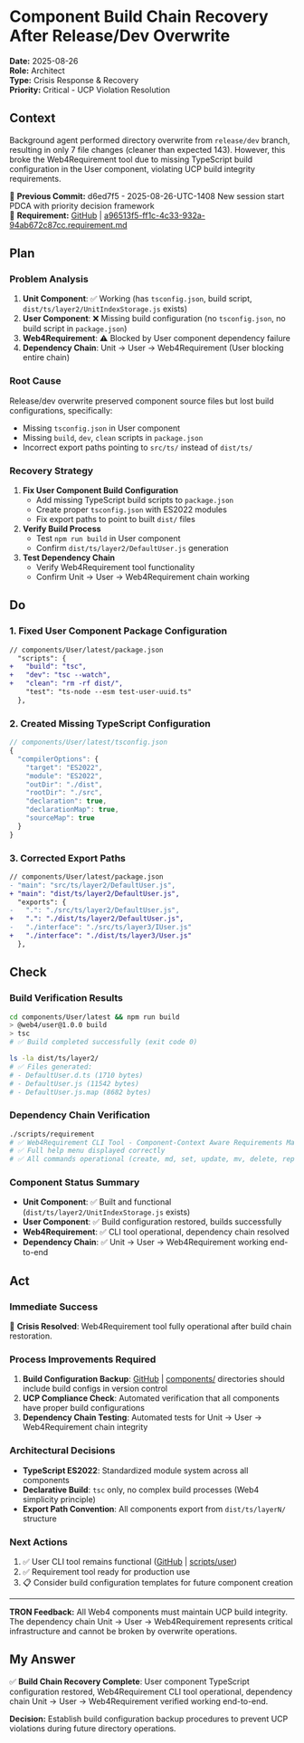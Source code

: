 # Component Build Chain Recovery After Release/Dev Overwrite

**Date:** 2025-08-26  
**Role:** Architect  
**Type:** Crisis Response & Recovery  
**Priority:** Critical - UCP Violation Resolution

## Context

Background agent performed directory overwrite from `release/dev` branch, resulting in only 7 file changes (cleaner than expected 143). However, this broke the Web4Requirement tool due to missing TypeScript build configuration in the User component, violating UCP build integrity requirements.

📎 **Previous Commit:** d6ed7f5 - 2025-08-26-UTC-1408 New session start PDCA with priority decision framework  
🔗 **Requirement:** [GitHub](https://github.com/Cerulean-Circle-GmbH/Web4Articles/blob/main/spec/requirements.md/a96513f5-ff1c-4c33-932a-94ab672c87cc.requirement.md) | [a96513f5-ff1c-4c33-932a-94ab672c87cc.requirement.md](../../../../../spec/requirements.md/a96513f5-ff1c-4c33-932a-94ab672c87cc.requirement.md)

## Plan

### Problem Analysis
1. **Unit Component**: ✅ Working (has `tsconfig.json`, build script, `dist/ts/layer2/UnitIndexStorage.js` exists)
2. **User Component**: ❌ Missing build configuration (no `tsconfig.json`, no build script in `package.json`)  
3. **Web4Requirement**: ⚠️ Blocked by User component dependency failure
4. **Dependency Chain**: Unit → User → Web4Requirement (User blocking entire chain)

### Root Cause
Release/dev overwrite preserved component source files but lost build configurations, specifically:
- Missing `tsconfig.json` in User component
- Missing `build`, `dev`, `clean` scripts in `package.json`  
- Incorrect export paths pointing to `src/ts/` instead of `dist/ts/`

### Recovery Strategy  
1. **Fix User Component Build Configuration**
   - Add missing TypeScript build scripts to `package.json`
   - Create proper `tsconfig.json` with ES2022 modules
   - Fix export paths to point to built `dist/` files
2. **Verify Build Process**
   - Test `npm run build` in User component
   - Confirm `dist/ts/layer2/DefaultUser.js` generation
3. **Test Dependency Chain**
   - Verify Web4Requirement tool functionality
   - Confirm Unit → User → Web4Requirement chain working

## Do

### 1. Fixed User Component Package Configuration
```diff
// components/User/latest/package.json
  "scripts": {
+   "build": "tsc",
+   "dev": "tsc --watch", 
+   "clean": "rm -rf dist/",
    "test": "ts-node --esm test-user-uuid.ts"
  },
```

### 2. Created Missing TypeScript Configuration  
```typescript
// components/User/latest/tsconfig.json
{
  "compilerOptions": {
    "target": "ES2022",
    "module": "ES2022", 
    "outDir": "./dist",
    "rootDir": "./src",
    "declaration": true,
    "declarationMap": true,
    "sourceMap": true
  }
}
```

### 3. Corrected Export Paths
```diff
// components/User/latest/package.json  
- "main": "src/ts/layer2/DefaultUser.js",
+ "main": "dist/ts/layer2/DefaultUser.js",
  "exports": {
-   ".": "./src/ts/layer2/DefaultUser.js",
+   ".": "./dist/ts/layer2/DefaultUser.js",
-   "./interface": "./src/ts/layer3/IUser.js"
+   "./interface": "./dist/ts/layer3/User.js"
  },
```

## Check

### Build Verification Results
```bash
cd components/User/latest && npm run build
> @web4/user@1.0.0 build
> tsc
# ✅ Build completed successfully (exit code 0)

ls -la dist/ts/layer2/
# ✅ Files generated:
# - DefaultUser.d.ts (1710 bytes)
# - DefaultUser.js (11542 bytes)  
# - DefaultUser.js.map (8682 bytes)
```

### Dependency Chain Verification
```bash
./scripts/requirement
# ✅ Web4Requirement CLI Tool - Component-Context Aware Requirements Management
# ✅ Full help menu displayed correctly
# ✅ All commands operational (create, md, set, update, mv, delete, replace, process-file)
```

### Component Status Summary
- **Unit Component**: ✅ Built and functional (`dist/ts/layer2/UnitIndexStorage.js` exists)
- **User Component**: ✅ Build configuration restored, builds successfully  
- **Web4Requirement**: ✅ CLI tool operational, dependency chain resolved
- **Dependency Chain**: ✅ Unit → User → Web4Requirement working end-to-end

## Act

### Immediate Success
🎯 **Crisis Resolved**: Web4Requirement tool fully operational after build chain restoration.

### Process Improvements Required
1. **Build Configuration Backup**: [GitHub](https://github.com/Cerulean-Circle-GmbH/Web4Articles) | [components/](../../../../../components/) directories should include build configs in version control
2. **UCP Compliance Check**: Automated verification that all components have proper build configurations  
3. **Dependency Chain Testing**: Automated tests for Unit → User → Web4Requirement chain integrity

### Architectural Decisions
- **TypeScript ES2022**: Standardized module system across all components
- **Declarative Build**: `tsc` only, no complex build processes (Web4 simplicity principle)
- **Export Path Convention**: All components export from `dist/ts/layerN/` structure

### Next Actions
1. ✅ User CLI tool remains functional ([GitHub](https://github.com/Cerulean-Circle-GmbH/Web4Articles/blob/main/scripts/user) | [scripts/user](../../../../../scripts/user))
2. ✅ Requirement tool ready for production use
3. 📋 Consider build configuration templates for future component creation

---

**TRON Feedback:** All Web4 components must maintain UCP build integrity. The dependency chain Unit → User → Web4Requirement represents critical infrastructure and cannot be broken by overwrite operations.

## My Answer

✅ **Build Chain Recovery Complete**: User component TypeScript configuration restored, Web4Requirement CLI tool operational, dependency chain Unit → User → Web4Requirement verified working end-to-end.

**Decision:** Establish build configuration backup procedures to prevent UCP violations during future directory operations.
